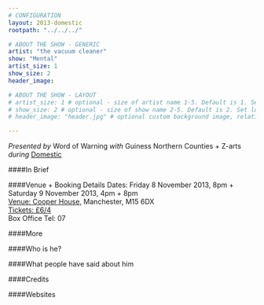 ```yaml
---
# CONFIGURATION
layout: 2013-domestic
rootpath: "../../../"

# ABOUT THE SHOW - GENERIC
artist: "the vacuum cleaner"
show: "Mental"
artist_size: 1
show_size: 2
header_image:

# ABOUT THE SHOW - LAYOUT
# artist_size: 1 # optional - size of artist name 1-5. Default is 1. Set longer names to lower values
# show_size: 2 # optional - size of show name 2-5. Default is 2. Set longer names to lower values
# header_image: "header.jpg" # optional custom background image, relative to current page

---
```

*Presented by* Word of Warning *with* Guiness Northern Counties + Z-arts       
*during* [Domestic](/current/2013-domestic/index.html)        

####In Brief
        
####Venue + Booking Details
Dates: Friday 8 November 2013, 8pm + Saturday 9 November 2013, 4pm + 8pm   
[Venue: Cooper House](), Manchester, M15 6DX    
[Tickets: £6/4]()    
Box Office Tel: 07     
         
####More      
       
####Who is he?    
              
####What people have said about him       

####Credits        
        
####Websites        
